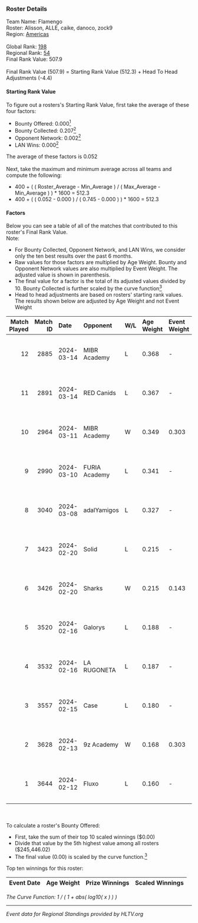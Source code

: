 ### Roster Details<br />
Team Name: Flamengo<br />
Roster: Alisson, ALLE, caike, danoco, zock9<br />
Region: [Americas]( ../standings_americas.md)<br />
<br />
Global Rank: [198](../standings_global.md)<br />
Regional Rank: [54]( ../standings_americas.md)<br />
Final Rank Value:  507.9<br />
<br />
Final Rank Value (507.9) = Starting Rank Value (512.3) + Head To Head Adjustments (-4.4)<br />

#### Starting Rank Value<br />
To figure out a rosters's Starting Rank Value, first take the average of these four factors:<br />
- Bounty Offered: 0.000[<sup>1</sup>](#table2)
- Bounty Collected: 0.207[<sup>2</sup>](#table1)
- Opponent Network: 0.002[<sup>2</sup>](#table1)
- LAN Wins: 0.000[<sup>2</sup>](#table1)

The average of these factors is 0.052<br />
<br />
Next, take the maximum and minimum average across all teams and compute the following:<br />
- 400 + ( ( Roster_Average - Min_Average ) / ( Max_Average - Min_Average ) ) * 1600 = 512.3
- 400 + ( ( 0.052 - 0.000 ) / ( 0.745 - 0.000 ) ) * 1600 = 512.3


#### Factors<br />
Below you can see a table of all of the matches that contributed to this roster's Final Rank Value.<br />
Note:<br />

- For Bounty Collected, Opponent Network, and LAN Wins, we consider only the ten best results over the past 6 months.
- Raw values for those factors are multiplied by Age Weight. Bounty and Opponent Network values are also multiplied by Event Weight. The adjusted value is shown in parenthesis.
- The final value for a factor is the total of its adjusted values divided by 10. Bounty Collected is further scaled by the curve function[<sup>3</sup>](#curveFunction)
- Head to head adjustments are based on rosters' starting rank values. The results shown below are adjusted by Age Weight and not Event Weight
<span id="table1"></span><br />


| Match Played | Match ID | Date       | Opponent      | W/L | Age Weight | Event Weight | Bounty Collected | Opponent Network | LAN Wins  | H2H Adj. | Roster                                |
| -: | -: | :- | :- | :- | :- | :- | :- | :- | :- | -: | :- |
|           12 |     2885 | 2024-03-14 | MIBR Academy  | L   | 0.368      | -            | -                | -                | -         |    -5.50 | Alisson, ALLE, caike, danoco, zock9   |
|           11 |     2891 | 2024-03-14 | RED Canids    | L   | 0.367      | -            | -                | -                | -         |    -0.27 | Alisson, ALLE, caike, danoco, zock9   |
|           10 |     2964 | 2024-03-11 | MIBR Academy  | W   | 0.349      | 0.303        | 0.001 (0.000)    | 0.045 (0.005)    | 0 (0.000) |     5.79 | Alisson, ALLE, caike, danoco, zock9   |
|            9 |     2990 | 2024-03-10 | FURIA Academy | L   | 0.341      | -            | -                | -                | -         |    -5.02 | Alisson, ALLE, danoco, voltera, zock9 |
|            8 |     3040 | 2024-03-08 | adalYamigos   | L   | 0.327      | -            | -                | -                | -         |    -3.32 | Alisson, ALLE, danoco, voltera, zock9 |
|            7 |     3423 | 2024-02-20 | Solid         | L   | 0.215      | -            | -                | -                | -         |    -0.59 | Alisson, ALLE, danoco, LUCAS1, zock9  |
|            6 |     3426 | 2024-02-20 | Sharks        | W   | 0.215      | 0.143        | 0.046 (0.001)    | 0.501 (0.015)    | 0 (0.000) |     6.35 | Alisson, ALLE, danoco, LUCAS1, zock9  |
|            5 |     3520 | 2024-02-16 | Galorys       | L   | 0.188      | -            | -                | -                | -         |    -0.61 | ALLE, danoco, LUCAS1, ph1, zock9      |
|            4 |     3532 | 2024-02-16 | LA RUGONETA   | L   | 0.187      | -            | -                | -                | -         |    -2.45 | ALLE, danoco, LUCAS1, ph1, zock9      |
|            3 |     3557 | 2024-02-15 | Case          | L   | 0.180      | -            | -                | -                | -         |    -0.41 | ALLE, danoco, LUCAS1, ph1, zock9      |
|            2 |     3628 | 2024-02-13 | 9z Academy    | W   | 0.168      | 0.303        | 0.000 (0.000)    | 0.037 (0.002)    | 0 (0.000) |     1.84 | ALLE, danoco, LUCAS1, sakamoto, zock9 |
|            1 |     3644 | 2024-02-12 | Fluxo         | L   | 0.160      | -            | -                | -                | -         |    -0.21 | ALLE, danoco, LUCAS1, sakamoto, zock9 |

<br />
<span id="table2"></span><br />
To calculate a roster's Bounty Offered:<br />

- First, take the sum of their top 10 scaled winnings ($0.00)
- Divide that value by the 5th highest value among all rosters ($245,446.02)
- The final value (0.00) is scaled by the curve function.[<sup>3</sup>](#curveFunction)

Top ten winnings for this roster:<br />

| Event Date | Age Weight | Prize Winnings | Scaled Winnings |
| :- | -: | :- | :- |


<span id="curveFunction"></span>_The Curve Function: 1 / ( 1 + abs( log10( x ) ) )_<br />

---
_Event data for Regional Standings provided by HLTV.org_<br />
